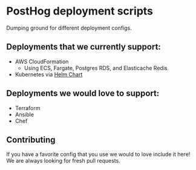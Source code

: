 # PostHog deployment scripts

Dumping ground for different deployment configs.

## Deployments that we currently support:
- AWS CloudFormation
    - Using ECS, Fargate, Postgres RDS, and Elasticache Redis
- Kubernetes via [Helm Chart](https://github.com/PostHog/charts)

## Deployments we would love to support:
- Terraform
- Ansible
- Chef

## Contributing
If you have a favorite config that you use we would to love include it here! We are always looking for fresh pull requests.
